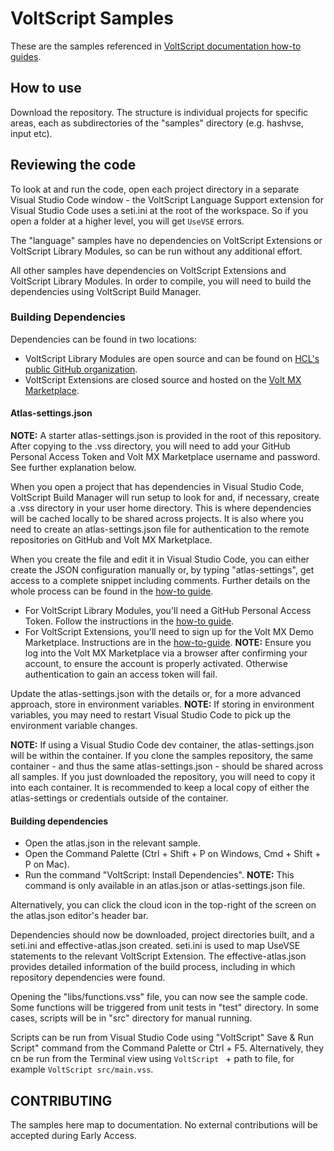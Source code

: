 # VoltScript Samples

These are the samples referenced in [VoltScript documentation how-to guides](https://help.hcltechsw.com/docs/voltscript/early-access/howto/index.html).

## How to use

Download the repository. The structure is individual projects for specific areas, each as subdirectories of the "samples" directory (e.g. hashvse, input etc).

## Reviewing the code

To look at and run the code, open each project directory in a separate Visual Studio Code window - the VoltScript Language Support extension for Visual Studio Code uses a seti.ini at the root of the workspace. So if you open a folder at a higher level, you will get `UseVSE` errors.

The "language" samples have no dependencies on VoltScript Extensions or VoltScript Library Modules, so can be run without any additional effort.

All other samples have dependencies on VoltScript Extensions and VoltScript Library Modules. In order to compile, you will need to build the dependencies using VoltScript Build Manager.

### Building Dependencies

Dependencies can be found in two locations:

- VoltScript Library Modules are open source and can be found on [HCL's public GitHub organization](https://opensource.hcltechsw.com/volt-mx-go).
- VoltScript Extensions are closed source and hosted on the [Volt MX Marketplace](https://marketplace.demo-hclvoltmx.com/).

#### Atlas-settings.json

**NOTE:** A starter atlas-settings.json is provided in the root of this repository. After copying to the .vss directory, you will need to add your GitHub Personal Access Token and Volt MX Marketplace username and password. See further explanation below.

When you open a project that has dependencies in Visual Studio Code, VoltScript Build Manager will run setup to look for and, if necessary, create a .vss directory in your user home directory. This is where dependencies will be cached locally to be shared across projects. It is also where you need to create an atlas-settings.json file for authentication to the remote repositories on GitHub and Volt MX Marketplace.

When you create the file and edit it in Visual Studio Code, you can either create the JSON configuration manually or, by typing "atlas-settings", get access to a complete snippet including comments. Further details on the whole process can be found in the [how-to guide](https://help.hcltechsw.com/docs/voltscript/early-access/howto/writing/archipelago.html#atlas-settingsjson).

- For VoltScript Library Modules, you'll need a GitHub Personal Access Token. Follow the instructions in the [how-to guide](https://help.hcltechsw.com/docs/voltscript/early-access/howto/writing/archipelago.html#github-person-access-token).
- For VoltScript Extensions, you'll need to sign up for the Volt MX Demo Marketplace. Instructions are in the [how-to-guide](https://help.hcltechsw.com/docs/voltscript/early-access/howto/writing/archipelago.html#volt-mx-marketplace-credentials). **NOTE:** Ensure you log into the Volt MX Marketplace via a browser after confirming your account, to ensure the account is properly activated. Otherwise authentication to gain an access token will fail.

Update the atlas-settings.json with the details or, for a more advanced approach, store in environment variables. **NOTE:** If storing in environment variables, you may need to restart Visual Studio Code to pick up the environment variable changes.

**NOTE:** If using a Visual Studio Code dev container, the atlas-settings.json will be within the container. If you clone the samples repository, the same container - and thus the same atlas-settings.json - should be shared across all samples. If you just downloaded the repository, you will need to copy it into each container. It is recommended to keep a local copy of either the atlas-settings or credentials outside of the container.

#### Building dependencies

- Open the atlas.json in the relevant sample.
- Open the Command Palette (Ctrl + Shift + P on Windows, Cmd + Shift + P on Mac).
- Run the command "VoltScript: Install Dependencies". **NOTE:** This command is only available in an atlas.json or atlas-settings.json file.

Alternatively, you can click the cloud icon in the top-right of the screen on the atlas.json editor's header bar.

Dependencies should now be downloaded, project directories built, and a seti.ini and effective-atlas.json created. seti.ini is used to map UseVSE statements to the relevant VoltScript Extension. The effective-atlas.json provides detailed information of the build process, including in which repository dependencies were found.

Opening the "libs/functions.vss" file, you can now see the sample code. Some functions will be triggered from unit tests in "test" directory. In some cases, scripts will be in "src" directory for manual running.

Scripts can be run from Visual Studio Code using "VoltScript" Save & Run Script" command from the Command Palette or Ctrl + F5. Alternatively, they cn be run from the Terminal view using `VoltScript ` + path to file, for example `VoltScript src/main.vss`.

## CONTRIBUTING

The samples here map to documentation. No external contributions will be accepted during Early Access.
